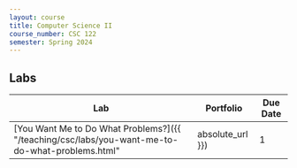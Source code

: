 ```yaml
---
layout: course
title: Computer Science II
course_number: CSC 122
semester: Spring 2024
---
```


## Labs

| Lab | Portfolio | Due Date |
| --- | --------- | -------- |
| [You Want Me to Do What Problems?]({{ "/teaching/csc/labs/you-want-me-to-do-what-problems.html" | absolute_url }}) | 1 | January 1, 2024 |
